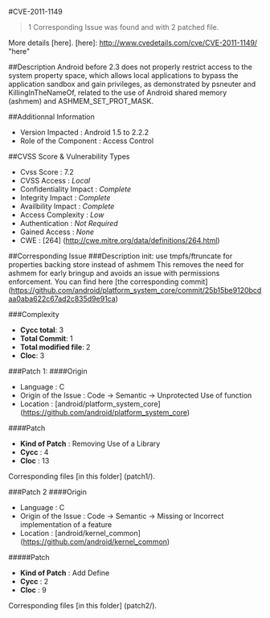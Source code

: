 #CVE-2011-1149
>1 Corresponding Issue was found and with 2 patched file.

More details [here].
[here]: http://www.cvedetails.com/cve/CVE-2011-1149/ "here"

##Description
Android before 2.3 does not properly restrict access to the system property space, which allows local applications to bypass the application sandbox and gain privileges, as demonstrated by psneuter and KillingInTheNameOf, related to the use of Android shared memory (ashmem) and ASHMEM_SET_PROT_MASK.	

##Additionnal Information
* Version Impacted : Android 1.5 to 2.2.2
* Role of the Component : Access Control

##CVSS Score & Vulnerability Types
* Cvss Score : 7.2
* CVSS Access : *Local*
* Confidentiality Impact : *Complete*
* Integrity Impact : *Complete*
* Availbility Impact : *Complete*
* Access Complexity : *Low*
* Authentication : *Not Required*
* Gained Access : *None*
* CWE : [264] (http://cwe.mitre.org/data/definitions/264.html) 

##Corresponding Issue
###Description
init: use tmpfs/ftruncate for properties backing store instead of ashmem
This removes the need for ashmem for early bringup and avoids an issue
with permissions enforcement.
You can find here [the corresponding commit] (https://github.com/android/platform_system_core/commit/25b15be9120bcdaa0aba622c67ad2c835d9e91ca) 

###Complexity
* **Cycc total**: 3
* **Total Commit**: 1
* **Total modified file**: 2
* **Cloc**: 3


###Patch 1:
####Origin
* Language : C
* Origin of the Issue  : Code -> Semantic -> Unprotected Use of function
* Location : [android/platform_system_core] (https://github.com/android/platform_system_core)

####Patch
* **Kind of Patch** : Removing Use of a Library
* **Cycc** : 4
* **Cloc** : 13

Corresponding files [in this folder] (patch1/).

###Patch 2
####Origin
* Language : C
* Origin of the Issue : Code -> Semantic -> Missing or Incorrect implementation of a feature
* Location : [android/kernel_common] (https://github.com/android/kernel_common)

#####Patch
  * **Kind of Patch** : Add Define
  * **Cycc** : 2
  * **Cloc** : 9
  
Corresponding files [in this folder] (patch2/).